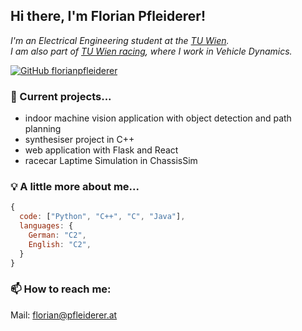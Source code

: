 <h2> Hi there, I'm Florian Pfleiderer!</h2>
<p><em>
I'm an Electrical Engineering student at the <a href="https://www.tuwien.at/">TU Wien</a>. <br>
I am also part of <a href="https://www.tuwienracing.at/">TU Wien racing</a>, where I work in Vehicle Dynamics.
</em></p>

[![GitHub florianpfleiderer](https://img.shields.io/github/followers/majvie?label=follow&style=social)](https://github.com/florianpfleiderer)

### 🔭 Current projects...

- indoor machine vision application with object detection and path planning
- synthesiser project in C++
- web application with Flask and React
- racecar Laptime Simulation in ChassisSim

### 💡 A little more about me...  

```javascript
{
  code: ["Python", "C++", "C", "Java"],
  languages: {
    German: "C2",
    English: "C2",
  }
}
```

### 📫 How to reach me: 

Mail: [florian@pfleiderer.at](mailto:florian@pfleiderer.at)

<!--
**florianpfleiderer/florianpfleiderer** is a ✨ _special_ ✨ repository because its `README.md` (this file) appears on your GitHub profile.

Here are some ideas to get you started:

- 🔭 I’m currently working on ...
- 🌱 I’m currently learning ...
- 👯 I’m looking to collaborate on ...
- 🤔 I’m looking for help with ...
- 💬 Ask me about ...
- 📫 How to reach me: ...
- 😄 Pronouns: ...
- ⚡ Fun fact: ...
-->
